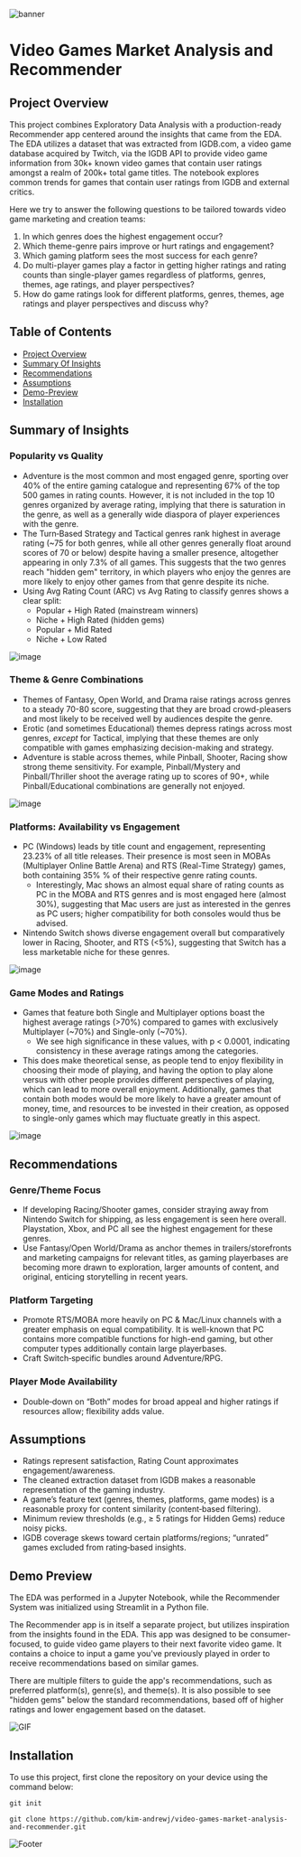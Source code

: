 ![banner](images-for-readme/videogames_banner.jpg)

# Video Games Market Analysis and Recommender

## Project Overview
This project combines Exploratory Data Analysis with a production-ready Recommender app centered around the insights that came from the EDA. The EDA utilizes a dataset that was extracted from IGDB.com, a video game database acquired by Twitch, via the IGDB API to provide video game information from 30k+ known video games that contain user ratings amongst a realm of 200k+ total game titles. The notebook explores common trends for games that contain user ratings from IGDB and external critics. 

Here we try to answer the following questions to be tailored towards video game marketing and creation teams: 
1. In which genres does the highest engagement occur?
2. Which theme-genre pairs improve or hurt ratings and engagement?
3. Which gaming platform sees the most success for each genre?
4. Do multi-player games play a factor in getting higher ratings and rating counts than single-player games regardless of platforms, genres, themes, age ratings, and player perspectives?
5. How do game ratings look for different platforms, genres, themes, age ratings and player perspectives and discuss why?

## Table of Contents
- [Project Overview](#project-overview)
- [Summary Of Insights](#summary-of-insights)
- [Recommendations](#recommendations)
- [Assumptions](#assumptions)
- [Demo-Preview](#demo-preview)
- [Installation](#installation)

## Summary of Insights

### Popularity vs Quality
- Adventure is the most common and most engaged genre, sporting over 40% of the entire gaming catalogue and representing 67% of the top 500 games in rating counts. However, it is not included in the top 10 genres organized by average rating, implying that there is saturation in the genre, as well as a generally wide diaspora of player experiences with the genre.
- The Turn‑Based Strategy and Tactical genres rank highest in average rating (~75 for both genres, while all other genres generally float around scores of 70 or below) despite having a smaller presence, altogether appearing in only 7.3% of all games. This suggests that the two genres reach "hidden gem" territory, in which players who enjoy the genres are more likely to enjoy other games from that genre despite its niche.
- Using Avg Rating Count (ARC) vs Avg Rating to classify genres shows a clear split:
  - Popular + High Rated (mainstream winners)
  - Niche + High Rated (hidden gems)
  - Popular + Mid Rated
  - Niche + Low Rated
 
![image](images-for-readme/genre_landscape.png)

### Theme & Genre Combinations 
- Themes of Fantasy, Open World, and Drama raise ratings across genres to a steady 70-80 score, suggesting that they are broad crowd-pleasers and most likely to be received well by audiences despite the genre.
- Erotic (and sometimes Educational) themes depress ratings across most genres, *except* for Tactical, implying that these themes are only compatible with games emphasizing decision-making and strategy.
- Adventure is stable across themes, while Pinball, Shooter, Racing show strong theme sensitivity. For example, Pinball/Mystery and Pinball/Thriller shoot the average rating up to scores of 90+, while Pinball/Educational combinations are generally not enjoyed.

![image](images-for-readme/genretheme_heatmap.png)


### Platforms: Availability vs Engagement
- PC (Windows) leads by title count and engagement, representing 23.23% of all title releases. Their presence is most seen in MOBAs (Multiplayer Online Battle Arena) and RTS (Real-Time Strategy) games, both containing 35% % of their respective genre rating counts.
  - Interestingly, Mac shows an almost equal share of rating counts as PC in the MOBA and RTS genres and is most engaged here (almost 30%), suggesting that Mac users are just as interested in the genres as PC users; higher compatibility for both consoles would thus be advised.
- Nintendo Switch shows diverse engagement overall but comparatively lower in Racing, Shooter, and RTS (<5%), suggesting that Switch has a less marketable niche for these genres.

![image](images-for-readme/platformshare.png)

### Game Modes and Ratings
- Games that feature both Single and Multiplayer options boast the highest average ratings (>70%) compared to games with exclusively Multiplayer (~70%) and Single-only (~70%).
  - We see high significance in these values, with p < 0.0001, indicating consistency in these average ratings among the categories.
- This does make theoretical sense, as people tend to enjoy flexibility in choosing their mode of playing, and having the option to play alone versus with other people provides different perspectives of playing, which can lead to more overall enjoyment. Additionally, games that contain both modes would be more likely to have a greater amount of money, time, and resources to be invested in their creation, as opposed to single-only games which may fluctuate greatly in this aspect. 

![image](images-for-readme/modetype.png)

## Recommendations

### Genre/Theme Focus
- If developing Racing/Shooter games, consider straying away from Nintendo Switch for shipping, as less engagement is seen here overall. Playstation, Xbox, and PC all see the highest engagement for these genres.
- Use Fantasy/Open World/Drama as anchor themes in trailers/storefronts and marketing campaigns for relevant titles, as gaming playerbases are becoming more drawn to exploration, larger amounts of content, and original, enticing storytelling in recent years. 

### Platform Targeting
- Promote RTS/MOBA more heavily on PC & Mac/Linux channels with a greater emphasis on equal compatibility. It is well-known that PC contains more compatible functions for high-end gaming, but other computer types additionally contain large playerbases. 
- Craft Switch‑specific bundles around Adventure/RPG.

### Player Mode Availability 
- Double‑down on “Both” modes for broad appeal and higher ratings if resources allow; flexibility adds value.


## Assumptions 
- Ratings represent satisfaction, Rating Count approximates engagement/awareness.
- The cleaned extraction dataset from IGDB makes a reasonable representation of the gaming industry. 
- A game’s feature text (genres, themes, platforms, game modes) is a reasonable proxy for content similarity (content‑based filtering).
- Minimum review thresholds (e.g., ≥ 5 ratings for Hidden Gems) reduce noisy picks.
- IGDB coverage skews toward certain platforms/regions; “unrated” games excluded from rating‑based insights.

## Demo Preview
The EDA was performed in a Jupyter Notebook, while the Recommender System was initialized using Streamlit in a Python file. 

The Recommender app is in itself a separate project, but utilizes inspiration from the insights found in the EDA. This app was designed to be consumer-focused, to guide video game players to their next favorite video game. It contains a choice to input a game you've previously played in order to receive recommendations based on similar games. 

There are multiple filters to guide the app's recommendations, such as preferred platform(s), genre(s), and theme(s). It is also possible to see "hidden gems" below the standard recommendations, based off of higher ratings and lower engagement based on the dataset. 

![GIF](images-for-readme/demo.gif)

## Installation
To use this project, first clone the repository on your device using the command below: 

```git init```

```git clone https://github.com/kim-andrewj/video-games-market-analysis-and-recommender.git```


![Footer](images-for-readme/gaming_footer.jpg)
